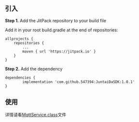 ## 引入

**Step 1.** Add the JitPack repository to your build file

Add it in your root build.gradle at the end of repositories:


	allprojects {
		repositories {
			...
			maven { url 'https://jitpack.io' }
		}
	}


**Step 2.** Add the dependency


	dependencies {
	        implementation 'com.github.547394:JuntaiDaSDK:1.0.1'
	}


## 使用

详情请看[MqttService.class](https://github.com/547394/JunTaiDaSDK/blob/495357af25fece6b2123eeae62ee87090a581e4a/app/src/main/java/com/jianxunfuture/juntaida/MainActivity.java)文件
